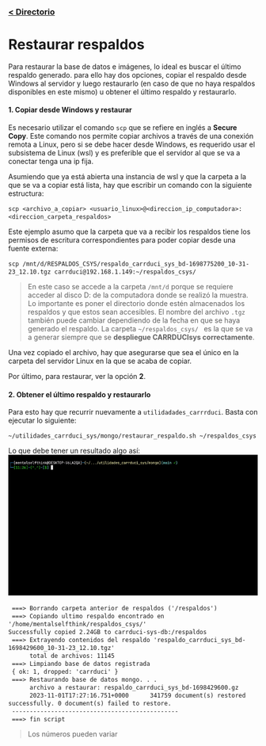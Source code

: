 ### [< Directorio](../directorio.md)
# Restaurar respaldos

Para restaurar la base de datos e imágenes, lo ideal es buscar el último respaldo generado. para ello hay dos opciones, copiar el respaldo desde Windows al servidor y luego restaurarlo (en caso de que no haya respaldos disponibles en este mismo) u obtener el último respaldo y restaurarlo.

#### 1. Copiar desde Windows y restaurar 

Es necesario utilizar el comando `scp` que se refiere en inglés a **Secure Copy**. Este comando nos permite copiar archivos a través de una conexión remota a Linux, pero si se debe hacer desde Windows, es requerido usar el subsistema de Linux (wsl) y  es preferible que el servidor al que se va a conectar tenga una ip fija.

Asumiendo que ya está abierta una instancia de wsl y que la carpeta a la que se va a copiar está lista, hay que escribir un comando con la siguiente estructura:
```
scp <archivo_a_copiar> <usuario_linux>@<direccion_ip_computadora>:<direccion_carpeta_respaldos>
```

Este ejemplo asumo que la carpeta que va a recibir los respaldos tiene los permisos de escritura correspondientes para poder copiar desde una fuente externa:
```
scp /mnt/d/RESPALDOS_CSYS/respaldo_carrduci_sys_bd-1698775200_10-31-23_12.10.tgz carrduci@192.168.1.149:~/respaldos_csys/
```

>En este caso se accede a la carpeta `/mnt/d` porque se requiere acceder al disco D: de la computadora donde se realizó la muestra. Lo importante es poner el directorio donde estén almacenados los respaldos y que estos sean accesibles. El nombre del archivo `.tgz` también puede cambiar dependiendo de la fecha en que se haya generado el respaldo. La carpeta `~/respaldos_csys/ ` es la que se va a generar siempre que se **despliegue CARRDUCIsys correctamente**.

Una vez copiado el archivo, hay que asegurarse que sea el único en la carpeta del servidor Linux en la que se acaba de copiar.

Por último, para restaurar, ver la opción **2**.

#### 2. Obtener el último respaldo y restaurarlo

Para esto hay que recurrir nuevamente a `utilidadades_carrrduci`.  Basta con ejecutar lo siguiente:
```
~/utilidades_carrduci_sys/mongo/restaurar_respaldo.sh ~/respaldos_csys
```

Lo que debe tener un resultado algo así:
![](../assets/gifs/restaurar_respaldo.gif)
```
 ===> Borrando carpeta anterior de respaldos ('/respaldos')
 ===> Copiando ultimo respaldo encontrado en '/home/mentalselfthink/respaldos_csys/'
Successfully copied 2.24GB to carrduci-sys-db:/respaldos
 ===> Extrayendo contenidos del respaldo 'respaldo_carrduci_sys_bd-1698429600_10-31-23_12.10.tgz'
      total de archivos: 11145
 ===> Limpiando base de datos registrada
 { ok: 1, dropped: 'carrduci' }
 ===> Restaurando base de datos mongo. . .
      archivo a restaurar: respaldo_carrduci_sys_bd-1698429600.gz
      2023-11-01T17:27:16.751+0000      341759 document(s) restored successfully. 0 document(s) failed to restore.
 -----------------------------------------------
 ===> fin script
```

> Los números pueden variar

